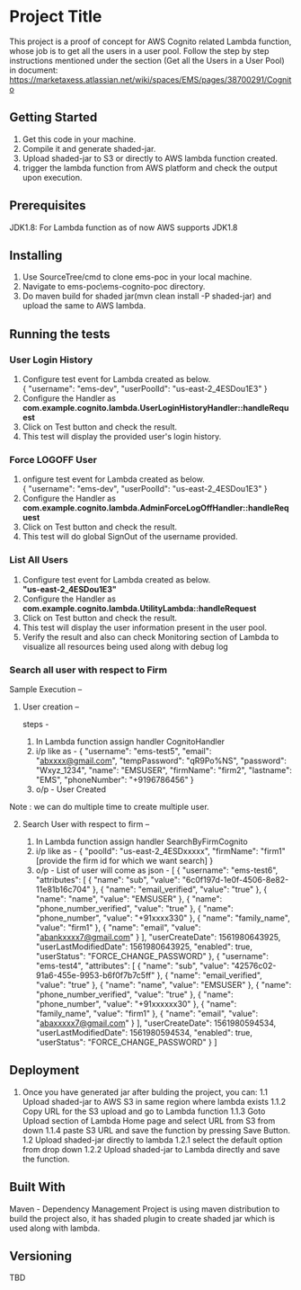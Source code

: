 # Project Title

This project is a proof of concept for AWS Cognito related Lambda function, whose job is to get all the users in a user pool.
Follow the step by step instructions mentioned under the section (Get all the Users in a User Pool) in document: https://marketaxess.atlassian.net/wiki/spaces/EMS/pages/38700291/Cognito

## Getting Started

1. Get this code in your machine.
2. Compile it and generate shaded-jar.
3. Upload shaded-jar to S3 or directly to AWS lambda function created.
4. trigger the lambda function from AWS platform and check the output upon execution.

## Prerequisites
JDK1.8: For Lambda function as of now AWS supports JDK1.8

## Installing
1. Use SourceTree/cmd to clone ems-poc in your local machine.
2. Navigate to ems-poc\ems-cognito-poc directory.
3. Do maven build for shaded jar(mvn clean install -P shaded-jar) and upload the same to AWS lambda.

## Running the tests
### User Login History
1. Configure test event for Lambda created as below.<br/>
{
  "username": "ems-dev",
  "userPoolId": "us-east-2_4ESDou1E3"
}
2. Configure the Handler as **com.example.cognito.lambda.UserLoginHistoryHandler::handleRequest**
3. Click on Test button and check the result.
4. This test will display the provided user's login history.

### Force LOGOFF User
1. onfigure test event for Lambda created as below.<br/>
{
  "username": "ems-dev",
  "userPoolId": "us-east-2_4ESDou1E3"
}
2. Configure the Handler as **com.example.cognito.lambda.AdminForceLogOffHandler::handleRequest**
3. Click on Test button and check the result.
4. This test will do global SignOut of the username provided.

### List All Users
1. Configure test event for Lambda created as below.<br/>
**"us-east-2_4ESDou1E3"**
2. Configure the Handler as **com.example.cognito.lambda.UtilityLambda::handleRequest**
3. Click on Test button and check the result.
4. This test will display the user information present in the user pool.
5. Verify the result and also can check Monitoring section of Lambda to visualize all resources being used along with debug log


### Search all user with respect to Firm

Sample Execution –
1.	User creation  –

	steps - 
	1. In Lambda function assign handler CognitoHandler
	2. i/p like as -
				{
	  "username": "ems-test5",
	  "email": "abxxxx@gmail.com",
	  "tempPassword": "qR9Po%NS",
	  "password": "Wxyz_1234",
	  "name": "EMSUSER",
	  "firmName": "firm2",
	  "lastname": "EMS",
	  "phoneNumber": "+9196786456"
	}
	3. o/p -  User Created

 Note :  we can do multiple time to create multiple user.
 
 
2.	Search User with respect to firm  –

	1. In Lambda function assign handler SearchByFirmCognito
	2. i/p like as -
				{
	  "poolId": "us-east-2_4ESDxxxxx",
	  "firmName": "firm1" [provide the firm id for which we want search]
	}
	3. o/p -  List of user will come as json -
			[
	  {
	    "username": "ems-test6",
	    "attributes": [
	      {
	        "name": "sub",
	        "value": "6c0f197d-1e0f-4506-8e82-11e81b16c704"
	      },
	      {
	        "name": "email_verified",
	        "value": "true"
	      },
	      {
	        "name": "name",
	        "value": "EMSUSER"
	      },
	      {
	        "name": "phone_number_verified",
	        "value": "true"
	      },
	      {
	        "name": "phone_number",
	        "value": "+91xxxx330"
	      },
	      {
	        "name": "family_name",
	        "value": "firm1"
	      },
	      {
	        "name": "email",
	        "value": "abankxxxx7@gmail.com"
	      }
	    ],
	    "userCreateDate": 1561980643925,
	    "userLastModifiedDate": 1561980643925,
	    "enabled": true,
	    "userStatus": "FORCE_CHANGE_PASSWORD"
	  },
	  {
	    "username": "ems-test4",
	    "attributes": [
	      {
	        "name": "sub",
	        "value": "42576c02-91a6-455e-9953-b6f0f7b7c5ff"
	      },
	      {
	        "name": "email_verified",
	        "value": "true"
	      },
	      {
	        "name": "name",
	        "value": "EMSUSER"
	      },
	      {
	        "name": "phone_number_verified",
	        "value": "true"
	      },
	      {
	        "name": "phone_number",
	        "value": "+91xxxxxx30"
	      },
	      {
	        "name": "family_name",
	        "value": "firm1"
	      },
	      {
	        "name": "email",
	        "value": "abaxxxxx7@gmail.com"
	      }
	    ],
	    "userCreateDate": 1561980594534,
	    "userLastModifiedDate": 1561980594534,
	    "enabled": true,
	    "userStatus": "FORCE_CHANGE_PASSWORD"
	  }
	]

## Deployment
1. Once you have generated jar after bulding the project, you can:
1.1 Upload shaded-jar to AWS S3 in same region where lambda exists
1.1.2 Copy URL for the S3 upload and go to Lambda function
1.1.3 Goto Upload section of Lambda Home page and select URL from S3 from down
1.1.4 paste S3 URL and save the function by pressing Save Button.
1.2 Upload shaded-jar directly to lambda
1.2.1 select the default option from drop down
1.2.2 Upload shaded-jar to Lambda directly and save the function.

## Built With
Maven - Dependency Management
Project is using maven distribution to build the project also, it has shaded plugin to create shaded jar which is used along with lambda.

## Versioning
TBD
